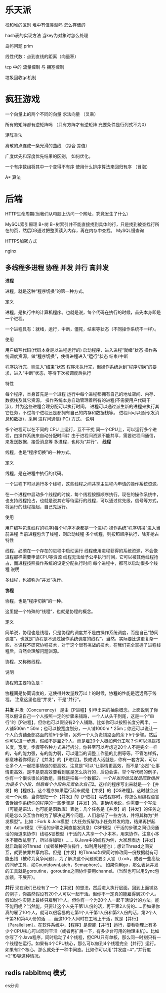 # 乐天派
栈和堆的区别  堆中有值类型吗  怎么存储的

hash表的实现方法  当key为对象时怎么处理

岛屿问题 prim

线性代数：点到直线的距离（向量积）

tcp 中的 流量控制 与 拥塞控制

垃圾回收gc机制

# 疯狂游戏

一个向量上的两个不同的向量 求法向量 （叉乘）

所有的矩阵都有逆矩阵吗 （只有方阵才有逆矩阵 充要条件是行列式不为0）

矩阵乘法

离散的点连成一条光滑的曲线 （拟合 差值）

广度优先和深度优先结果的区别， 如何优化。

一个有序数组将其中一个变得不有序 使用什么排序算法来回归有序 （冒泡）

A* 算法

# 后端

HTTP生命周期(当我们从电脑上访问一个网址，究竟发生了什么)


MySQL索引原理
B+树
B+树索引并不能直接找到具体的行，只是找到被查找行所在的页，然后DB通过把整页读入内存，再在内存中查找。
MySQL慢查询

HTTPS加密方式

nginx

## 多线程多进程 协程 并发 并行 高并发
**进程**

进程，就是这种“程序切换”的第一种方式。

定义

进程，是执行中的计算机程序。也就是说，每个代码在执行的时候，首先本身即是一个进程。

一个进程具有：就绪，运行，中断，僵死，结束等状态（不同操作系统不一样）。

使用

用户编写代码(代码本身是以进程运行的)
启动程序，进入进程“就绪”状态
操作系统调度资源，做“程序切换”，使得进程进入“运行”状态
结束/中断

程序执行完，则进入“结束”状态
程序未执行完，但操作系统达到“程序切换”的要求，进入“中断”状态，等待下次被调度后执行


特性

每个程序，本身首先是一个进程
运行中每个进程都拥有自己的地址空间、内存、数据栈及其它资源。
操作系统本身自动管理着所有的进程(不需要用户代码干涉)，并为这些进程合理分配可以执行时间。
进程可以通过派生新的进程来执行其它任务，不过每个进程还是都拥有自己的内存和数据栈等。
进程间可以通讯(发消息和数据)，采用 进程间通信(IPC) 方式。
说明

多个进程可以在不同的 CPU 上运行，互不干扰
同一个CPU上，可以运行多个进程，由操作系统来自动分配时间片
由于进程间资源不能共享，需要进程间通信，来发送数据，接受消息等
多进程，也称为“并行”。
**线程**

线程，也是“程序切换”的一种方式。

定义

线程，是在进程中执行的代码。

一个进程下可以运行多个线程，这些线程之间共享主进程内申请的操作系统资源。

在一个进程中启动多个线程的时候，每个线程按照顺序执行。现在的操作系统中，也支持线程抢占，也就是说其它等待运行的线程，可以通过优先级，信号等方式，将运行的线程挂起，自己先运行。

使用

用户编写包含线程的程序(每个程序本身都是一个进程)
操作系统“程序切换”进入当前进程
当前进程包含了线程，则启动线程
多个线程，则按照顺序执行，除非抢占
特性

线程，必须在一个存在的进程中启动运行
线程使用进程获得的系统资源，不会像进程那样需要申请CPU等资源
线程无法给予公平执行时间，它可以被其他线程抢占，而进程按照操作系统的设定分配执行时间
每个进程中，都可以启动很多个线程
说明

多线程，也被称为”并发“执行。

**协程**

协程，也是”程序切换“的一种。

这里提一个特殊的“线程”，也就是协程的概念。

定义

简单说，协程也是线程，只是协程的调度并不是由操作系统调度，而是自己”协同调度“。也就是”协程是不通过操作系统调度的线程“。当然，实际要比这更复杂一些，本课程不研究协程技术，对于这个很有挑战的技术，在我们完全掌握了进程线程后，自然会理解问题渊源。

协程，又称微线程。

说明

协程的主要特色是：

协程间是协同调度的，这使得并发量数万以上的时候，协程的性能是远远高于线程。
注意这里也是“并发”，不是“并行”。

**并发**
并发（Concurrency）
是由【P进程】引申出来的抽象概念。上面说到了你可以假设自己一个人按照一定的步骤来铺路，一个人从头干到尾，这是一个“串行”的【P进程】。但你也可以假设有2个人铺路。比如你可以按照长度分两半，一人铺500m * 50m；也可以按宽度划分，一人铺1000m * 25m；你还可以说让一个人负责铺全部路面的前5个步骤，另外一个人负责铺路面的余下5个步骤。然后你可以进一步想，假如不是雇2个人，而是雇20个人概如何分工呢？你可以混搭按长度，宽度，步骤等各种方式进行拆分。你甚至可以考虑这20个人不是完全一样的，有的能力强，有的能力弱，可以适当的调整工作量的比例等等。不管怎样拆，都意味着你得到了【并发】的【P进程】。换成说人话就是，你有一套方案，可以让多个人一起把事情做的更高效。注意是“可以“让事情更高效，而不是“必然“让事情更高效。是不是更高效要看到底是怎么执行的，后边会讲。举个写代码的例子，你有一个很长很长的数组，目标是把每一个数都*2。一个并发的做法就是把数组拆为很多个小段，然后每个小段的元素依次自己*2。这样的程序写出来就是一个【并发】的【程序】。这个程序如果运行起来就是【并发】的【OS进程】。这时就会出现一个问题，当你想把一个【并发】的【P进程】写成程序时，你怎么用编程语言告诉操作系统你的程序的一些步骤是【并发】的。更确切地说，你需要一个写法（可能是语法，也可能是函数库）表达：几个任务是【并发】的【并发】的任务之间是怎么交互协作的为了解决这两个问题，人们总结了一些方法，并将其称为“并发模型”。比如：Fork & Join模型（大任务拆解为小任务并发的跑，结果再拼起来）Actor模型（干活的步骤之间直接发消息）CSP模型（干活的步骤之间订阅通话的频道来协作）线程&锁模型（干活的人共享一个小本本，用来协作。注意小本本不能改乱套了，所以得加锁）…… 以Java中的线程为例，大家想表达【并发】就启动新的Thread（或者某种等价操作，如利用线程池）；想让Thread之间交互，就要依靠共享内容。但是【并发】的Thread如果同时修改同一份数据就有可能出错（被称为竞争问题），为了解决这个问题就要引入锁（Lock，或者一些高级的同步工具，如CountdownLatch，Semaphore）。
如果你用go，那么表达并发的工具就是goroutine，goroutine之间协作要用channel。（当然也可以用Sync包加锁，不展开）。

**并行**
现在我们已经有了一个【并发】的想法，然后进入执行层面。回到上面铺路的例子，你虽然假设有20个人可以一起干活。但你不一定真的能雇得到20个人。假如说你实际上最终只雇到1个人。但你有一个为20个人一起干活设计的方法。能不能用呢？当然能，只要让这个人先干第1人份的活，再干第2人份的……但如果你真的雇了10个人，就可以很容易的让第1个人干第1人份和第2人份的活，第2个人干第3和第4人份的活…… 而这10个人同时在工地上干活，就是【并行】（Parallelism）。在软件系统中，【程序】是否能【并行】运行，要看物理上有多少个CPU核心可以同时干活（或者再扩展一下，有多少台可用的物理主机）。比如你写了个Java程序，同时启动了4个线程，但CPU只有单核，那么同一时刻只有一个线程在运行。如果有4个CPU核心，那么可以做到4个线程完全【并行】运行。如果有2个核心，那么就处于一种中间态。比如你可以用“并发度=4“，”并行度=2“形容这种情况。

## redis rabbitmq 模式

es分词

